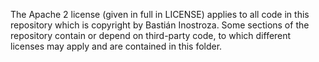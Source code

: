 The Apache 2 license (given in full in LICENSE) applies to all code in this repository which is copyright by 
Bastián Inostroza. Some sections of the repository contain or depend on third-party code, to which different licenses 
may apply and are contained in this folder.


